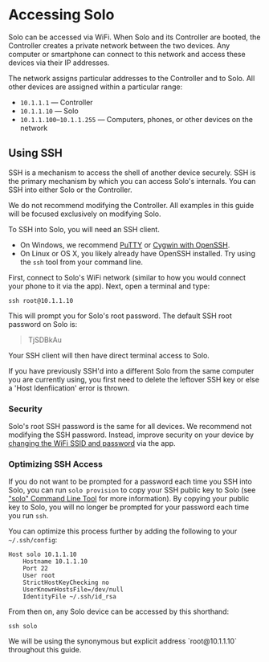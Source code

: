 # Accessing Solo

Solo can be accessed via WiFi. When Solo and its Controller are booted, the Controller creates a private network between the two devices. Any computer or smartphone can connect to this network and access these devices via their IP addresses.

The network assigns particular addresses to the Controller and to Solo. All other devices are assigned within a particular range:

* `10.1.1.1` &mdash; Controller
* `10.1.1.10` &mdash; Solo
* `10.1.1.100`&ndash;`10.1.1.255` &mdash; Computers, phones, or other devices on the network

## Using SSH

SSH is a mechanism to access the shell of another device securely. SSH is the primary mechanism by which you can access Solo's internals. You can SSH into either Solo or the Controller.

<aside class="note">
We do not recommend modifying the Controller. All examples in this guide will be focused exclusively on modifying Solo.
</aside>

To SSH into Solo, you will need an SSH client.

* On Windows, we recommend [PuTTY](http://www.chiark.greenend.org.uk/~sgtatham/putty/) or [Cygwin with OpenSSH](http://ftp.perforce.com/perforce/tools/benchmarks/browse/doc/cygwin.html).
* On Linux or OS X, you likely already have OpenSSH installed. Try using the `ssh` tool from your command line.

First, connect to Solo's WiFi network (similar to how you would connect your phone to it via the app). Next, open a terminal and type:

<div class="host-code"></div>

```
ssh root@10.1.1.10
```

This will prompt you for Solo's root password. The default SSH root password on Solo is:

> TjSDBkAu

Your SSH client will then have direct terminal access to Solo.

<aside class="note">
If you have previously SSH'd into a different Solo from the same computer you are currently using, you first need to delete the leftover SSH key or else a 'Host Idenfiication' error is thrown. 
</aside>



### Security

Solo's root SSH password is the same for all devices. We recommend not modifying the SSH password. Instead, improve security on your device by [changing the WiFi SSID and password](https://3drobotics.com/kb/setting-wifi-password/) via the app.


### Optimizing SSH Access

If you do not want to be prompted for a password each time you SSH into Solo, you can run `solo provision` to copy your SSH public key to Solo (see ["solo" Command Line Tool](starting-utils.html) for more information). By copying your public key to Solo, you will no longer be prompted for your password each time you run `ssh`.

You can optimize this process further by adding the following to your `~/.ssh/config`:

<div class="host-code"></div>

```
Host solo 10.1.1.10
    Hostname 10.1.1.10
    Port 22
    User root
    StrictHostKeyChecking no
    UserKnownHostsFile=/dev/null
    IdentityFile ~/.ssh/id_rsa
```

From then on, any Solo device can be accessed by this shorthand:

<div class="host-code"></div>

```
ssh solo
```

<aside class="note">
We will be using the synonymous but explicit address `root@10.1.1.10` throughout this guide.
</aside>
